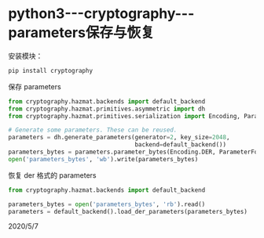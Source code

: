 # python3---cryptography---parameters保存与恢复

安装模块：  
```r
pip install cryptography
```

保存 parameters  
```python
from cryptography.hazmat.backends import default_backend
from cryptography.hazmat.primitives.asymmetric import dh
from cryptography.hazmat.primitives.serialization import Encoding, ParameterFormat

# Generate some parameters. These can be reused.
parameters = dh.generate_parameters(generator=2, key_size=2048,
                                    backend=default_backend())
parameters_bytes = parameters.parameter_bytes(Encoding.DER, ParameterFormat.PKCS3)
open('parameters_bytes', 'wb').write(parameters_bytes)
```

恢复 der 格式的 parameters  
```python
from cryptography.hazmat.backends import default_backend

parameters_bytes = open('parameters_bytes', 'rb').read()
parameters = default_backend().load_der_parameters(parameters_bytes)
```


2020/5/7  
